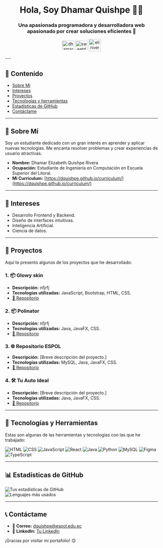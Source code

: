 <!-- # 🌟 **Hola, soy Dhamar Quishpe Rivera** 🌟 -->
<h1 align="center">Hola, Soy Dhamar Quishpe 👩‍💻</h1>

<h3 align="center">Una apasionada programadora y desarrolladora web apasionado por crear soluciones eficientes 🚀</h3>

<p align="center">
<a href="https://www.linkedin.com/in/dhamar-quishpe-280035229/" target="blank"><img align="center" src="https://raw.githubusercontent.com/rahuldkjain/github-profile-readme-generator/master/src/images/icons/Social/linkedin.svg" alt="dhamar-quishpe" height="30" width="40" /></a>
<a href="https://instagram.com/sweetdhami" target="blank"><img align="center" src="https://raw.githubusercontent.com/rahuldkjain/github-profile-readme-generator/master/src/images/icons/Social/instagram.svg" alt="sweetdhami" height="30" width="40" /></a>
<a href="https://twitter.com/elirivera123" target="blank"><img align="center" src="https://raw.githubusercontent.com/rahuldkjain/github-profile-readme-generator/master/src/images/icons/Social/twitter.svg" alt="elirivera123 height="30" width="40" /></a>
</p>
---

## 🌟 **Contenido**
* [Sobre Mí](#-sobre-mí)
* [Intereses](#-intereses)
* [Proyectos](#-proyectos)
* [Tecnologías y herramientas](#-tecnologías-y-herramientas)
* [Estadísticas de GitHub](#-estadísticas-github)
* [Contáctame](#-contáctame)

---

## 🪪 **Sobre Mí**
Soy un estudiante dedicado con un gran interés en aprender y aplicar nuevas tecnologías. Me encanta resolver problemas y crear experiencias de usuario atractivas.  
- **Nombre:** Dhamar Elizabeth Quishpe Rivera 
- **Ocupación:** Estudiante de Ingeniería en Computación en Escuela Superior del Litoral.  
- **Mi Currículum:** [https://dquishpe.github.io/curriculum/](https://dquishpe.github.io/curriculum/)

---

## 🌟 **Intereses**  
- Desarrollo Frontend y Backend.  
- Diseño de interfaces intuitivas.  
- Inteligencia Artificial.
- Ciencia de datos.

---

## 💼 **Proyectos**  
Aquí te presento algunos de los proyectos que he desarrollado:  

### 1. 📦 **Glowy skin**  
- **Descripción:** nfjrfj
- **Tecnologías utilizadas:** JavaScript, Bootstrap, HTML, CSS.  
- [🔗 Repositorio](https://github.com/usuario/proyecto1)

### 2. 📦 **Polinator**  
- **Descripción:** nfjrfj
- **Tecnologías utilizadas:** Java, JavaFX, CSS.  
- [🔗 Repositorio](https://github.com/randyRivera0/Polinator.git)

### 3. 🌐 **Repositorio ESPOL**  
- **Descripción:** [Breve descripción del proyecto.]  
- **Tecnologías utilizadas:** MySQL, Java, JavaFX, CSS.  
- [🔗 Repositorio](https://github.com/randyRivera0/EduRepoEspol.git)

### 4. 🛠️ **Tu Auto Ideal**  
- **Descripción:** [Breve descripción del proyecto.]  
- **Tecnologías utilizadas:** Java, JavaFX, CSS.  
- [🔗 Repositorio](https://github.com/leozam02/ProyectoEstructura1p.git)
---

## 🚀 **Tecnologías y Herramientas**  
Estas son algunas de las herramientas y tecnologías con las que he trabajado:  

![HTML](https://img.shields.io/badge/HTML-E34F26?style=for-the-badge&logo=html5&logoColor=white)
![CSS](https://img.shields.io/badge/CSS-1572B6?style=for-the-badge&logo=css3&logoColor=white)
![JavaScript](https://img.shields.io/badge/JavaScript-F7DF1E?style=for-the-badge&logo=javascript&logoColor=black)
![React](https://img.shields.io/badge/React-61DAFB?style=for-the-badge&logo=react&logoColor=black)
![Java](https://img.shields.io/badge/Java-339933?style=for-the-badge&logo=java&logoColor=white)
![Python](https://img.shields.io/badge/Python-339933?style=for-the-badge&logo=python&logoColor=white)
![MySQL](https://img.shields.io/badge/MySQL-339933?style=for-the-badge&logo=mysql&logoColor=white)
![Figma](https://img.shields.io/badge/Figma-339933?style=for-the-badge&logo=figma&logoColor=white)
![TypeScript](https://img.shields.io/badge/TypeScript-339933?style=for-the-badge&logo=typescript&logoColor=white)

---


## 📊 **Estadísticas de GitHub**  
![Tus estadísticas de GitHub](https://github-readme-stats.vercel.app/api?username=dquishpe&show_icons=true&theme=radical)  
![Lenguajes más usados](https://github-readme-stats.vercel.app/api/top-langs/?username=dquishpe&layout=compact&theme=radical)

---

## 📞 **Contáctame**  
- 📧 **Correo:** [dquishpe@espol.edu.ec](dquishpe@espol.edu.ec)  
- 💼 **LinkedIn:** [Tu LinkedIn](https://www.linkedin.com/in/dhamar-quishpe-280035229/)  


¡Gracias por visitar mi portafolio! 😊


<!--
**dquishpe/dquishpe** is a ✨ _special_ ✨ repository because its `README.md` (this file) appears on your GitHub profile.

Here are some ideas to get you started:

- 🔭 I’m currently working on ...
- 🌱 I’m currently learning ...
- 👯 I’m looking to collaborate on ...
- 🤔 I’m looking for help with ...
- 💬 Ask me about ...
- 📫 How to reach me: ...
- 😄 Pronouns: ...
- ⚡ Fun fact: ...
-->
